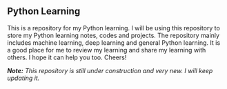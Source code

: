 ## Python Learning

This is a repository for my Python learning. I will be using this repository to store my Python learning notes, codes and projects. The repository mainly includes machine learning, deep learning and general Python learning. It is a good place for me to review my learning and share my learning with others. I hope it can help you too. Cheers!

***Note:*** *This repository is still under construction and very new. I will keep updating it.*